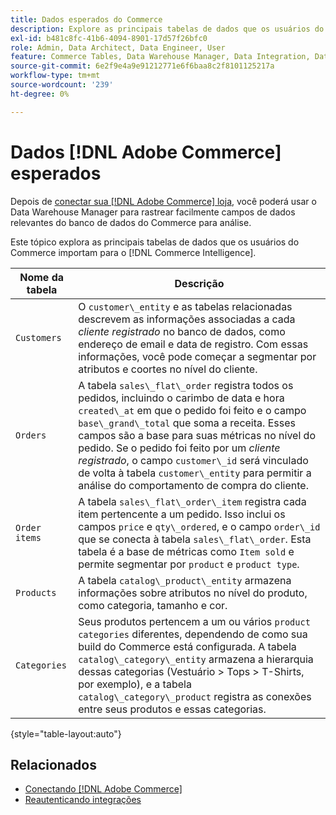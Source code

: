 ```yaml
---
title: Dados esperados do Commerce
description: Explore as principais tabelas de dados que os usuários do Commerce importam para o Commerce Intelligence
exl-id: b481c8fc-41b6-4094-8901-17d57f26bfc0
role: Admin, Data Architect, Data Engineer, User
feature: Commerce Tables, Data Warehouse Manager, Data Integration, Data Import/Export
source-git-commit: 6e2f9e4a9e91212771e6f6baa8c2f8101125217a
workflow-type: tm+mt
source-wordcount: '239'
ht-degree: 0%

---
```


# Dados [!DNL Adobe Commerce] esperados

Depois de [conectar sua [!DNL Adobe Commerce] loja](../../../data-analyst/importing-data/integrations/magento.md), você poderá usar o Data Warehouse Manager para rastrear facilmente campos de dados relevantes do banco de dados do Commerce para análise.

Este tópico explora as principais tabelas de dados que os usuários do Commerce importam para o [!DNL Commerce Intelligence].

| **Nome da tabela** | **Descrição** |
|-----|-----|
| `Customers` | O `customer\_entity` e as tabelas relacionadas descrevem as informações associadas a cada *cliente registrado* no banco de dados, como endereço de email e data de registro. Com essas informações, você pode começar a segmentar por atributos e coortes no nível do cliente. |
| `Orders` | A tabela `sales\_flat\_order` registra todos os pedidos, incluindo o carimbo de data e hora `created\_at` em que o pedido foi feito e o campo `base\_grand\_total` que soma a receita. Esses campos são a base para suas métricas no nível do pedido. Se o pedido foi feito por um *cliente registrado*, o campo `customer\_id` será vinculado de volta à tabela `customer\_entity` para permitir a análise do comportamento de compra do cliente. |
| `Order items` | A tabela `sales\_flat\_order\_item` registra cada item pertencente a um pedido. Isso inclui os campos `price` e `qty\_ordered`, e o campo `order\_id` que se conecta à tabela `sales\_flat\_order`. Esta tabela é a base de métricas como `Item sold` e permite segmentar por `product` e `product type`. |
| `Products` | A tabela `catalog\_product\_entity` armazena informações sobre atributos no nível do produto, como categoria, tamanho e cor. |
| `Categories` | Seus produtos pertencem a um ou vários `product categories` diferentes, dependendo de como sua build do Commerce está configurada. A tabela `catalog\_category\_entity` armazena a hierarquia dessas categorias (Vestuário > Tops > T-Shirts, por exemplo), e a tabela `catalog\_category\_product` registra as conexões entre seus produtos e essas categorias. |

{style="table-layout:auto"}

## Relacionados

* [Conectando [!DNL Adobe Commerce]](../integrations/magento.md)
* [Reautenticando integrações](https://experienceleague.adobe.com/docs/commerce-knowledge-base/kb/how-to/mbi-reauthenticating-integrations.html)
